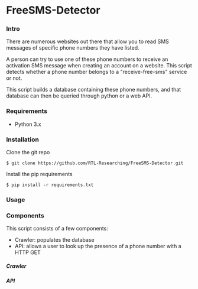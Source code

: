 # FreeSMS-Detector
### Intro
There are numerous websites out there that allow you to read SMS messages of specific phone numbers they have listed.

A person can try to use one of these phone numbers to receive an activation SMS message when creating an account on a website.
This script detects whether a phone number belongs to a "receive-free-sms" service or not.

This script builds a database containing these phone numbers, and that database can then be queried through python or a web API.

### Requirements
* Python 3.x

### Installation
Clone the git repo
```
$ git clone https://github.com/RTL-Researching/FreeSMS-Detector.git
```

Install the pip requirements
```
$ pip install -r requirements.txt
```
### Usage

### Components
This script consists of a few components:

* Crawler: populates the database
* API: allows a user to look up the presence of a phone number with a HTTP GET

##### Crawler

##### API
